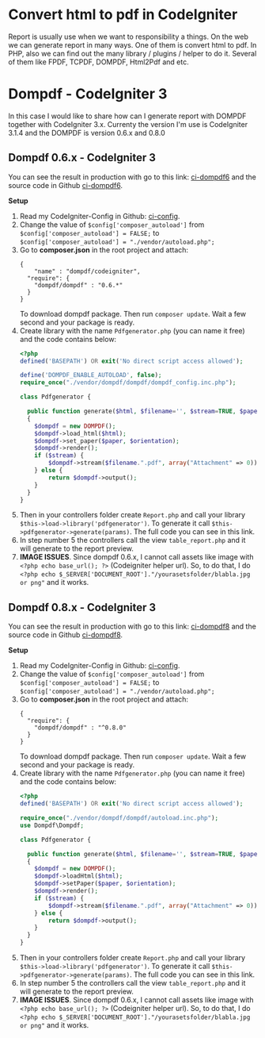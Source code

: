 # Convert html to pdf in CodeIgniter
Report is usually use when we want to responsibility a things. On the web we can
generate report in many ways. One of them is convert html to pdf. In PHP, also
we can find out the many library / plugins / helper to do it. Several of them
like FPDF, TCPDF, DOMPDF, Html2Pdf and etc.

# Dompdf - CodeIgniter 3
In this case I would like to share how can I generate report with DOMPDF together
with CodeIgniter 3.x. Currenty the version I'm use is CodeIgniter 3.1.4 and the DOMPDF
is version 0.6.x and 0.8.0

## Dompdf 0.6.x - CodeIgniter 3
You can see the result in production with go to this link: [ci-dompdf6](https://ci-dompdf6.penjelajahtekno.com/report)
and the source code in Github
[ci-dompdf6](https://github.com/satyakresna/ci-dompdf6).

**Setup**
  1. Read my CodeIgniter-Config in Github: [ci-config](https://github.com/satyakresna/catatan-penjelajahtekno/blob/master/codeigniter-config.md).
  2. Change the value of `$config['composer_autoload']` from `$config['composer_autoload'] = FALSE;` to `$config['composer_autoload'] = "./vendor/autoload.php";`
  3. Go to **composer.json** in the root project and attach:
        ```
        {
        	"name" : "dompdf/codeigniter",
          "require": {
            "dompdf/dompdf" : "0.6.*"
          }
        }
        ```
        To download dompdf package. Then run `composer update`. Wait a few second and your package is ready.
  4. Create library with the name `Pdfgenerator.php` (you can name it free) and the code contains below:
        ```php
        <?php
        defined('BASEPATH') OR exit('No direct script access allowed');

        define('DOMPDF_ENABLE_AUTOLOAD', false);
        require_once("./vendor/dompdf/dompdf/dompdf_config.inc.php");

        class Pdfgenerator {

          public function generate($html, $filename='', $stream=TRUE, $paper = 'A4', $orientation = "portrait")
          {
            $dompdf = new DOMPDF();
            $dompdf->load_html($html);
            $dompdf->set_paper($paper, $orientation);
            $dompdf->render();
            if ($stream) {
                $dompdf->stream($filename.".pdf", array("Attachment" => 0));
            } else {
                return $dompdf->output();
            }
          }
        }
        ```
  5. Then in your controllers folder create `Report.php` and call your library `$this->load->library('pdfgenerator')`. To generate it call `$this->pdfgenerator->generate(params)`.
    The full code you can see in this link.
  6. In step number 5 the controllers call the view `table_report.php` and it will generate to the report preview.
  7. **IMAGE ISSUES**. Since dompdf 0.6.x, I cannot call assets like image with `<?php echo base_url(); ?>` (Codeigniter helper url). So, to do that, I do `<?php echo $_SERVER['DOCUMENT_ROOT']."/yourasetsfolder/blabla.jpg or png"` and it works.


## Dompdf 0.8.x - CodeIgniter 3
You can see the result in production with go to this link: [ci-dompdf8](https://ci-dompdf8.penjelajahtekno.com/report)
and the source code in Github
[ci-dompdf8](https://github.com/satyakresna/ci-dompdf8).

**Setup**
  1. Read my CodeIgniter-Config in Github: [ci-config](https://github.com/satyakresna/catatan-penjelajahtekno/blob/master/codeigniter-config.md).
  2. Change the value of `$config['composer_autoload']` from `$config['composer_autoload'] = FALSE;` to `$config['composer_autoload'] = "./vendor/autoload.php";`
  3. Go to **composer.json** in the root project and attach:
        ```
        {
          "require": {
            "dompdf/dompdf" : "^0.8.0"
          }
        }
        ```
        To download dompdf package. Then run `composer update`. Wait a few second and your package is ready.
  4. Create library with the name `Pdfgenerator.php` (you can name it free) and the code contains below:
        ```php
        <?php
        defined('BASEPATH') OR exit('No direct script access allowed');

        require_once("./vendor/dompdf/dompdf/autoload.inc.php");
        use Dompdf\Dompdf;

        class Pdfgenerator {

          public function generate($html, $filename='', $stream=TRUE, $paper = 'A4', $orientation = "portrait")
          {
            $dompdf = new DOMPDF();
            $dompdf->loadHtml($html);
            $dompdf->setPaper($paper, $orientation);
            $dompdf->render();
            if ($stream) {
                $dompdf->stream($filename.".pdf", array("Attachment" => 0));
            } else {
                return $dompdf->output();
            }
          }
        }
        ```
  5. Then in your controllers folder create `Report.php` and call your library `$this->load->library('pdfgenerator')`. To generate it call `$this->pdfgenerator->generate(params)`.
    The full code you can see in this link.
  6. In step number 5 the controllers call the view `table_report.php` and it will generate to the report preview.
  7. **IMAGE ISSUES**. Since dompdf 0.6.x, I cannot call assets like image with `<?php echo base_url(); ?>` (Codeigniter helper url). So, to do that, I do `<?php echo $_SERVER['DOCUMENT_ROOT']."/yourasetsfolder/blabla.jpg or png"` and it works.
